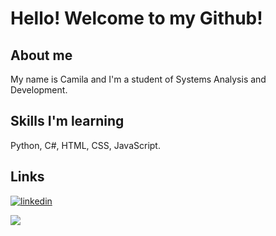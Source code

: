 # Hello! Welcome to my Github!


## About me
My name is Camila and I'm a student of Systems Analysis and Development.

## Skills I'm learning
Python, C#, HTML, CSS, JavaScript.


## Links
[![linkedin](https://img.shields.io/badge/linkedin-0A66C2?style=for-the-badge&logo=linkedin&logoColor=white)](https://www.linkedin.com/in/camila-m-861b97234/)

![](https://github-readme-stats.vercel.app/api/top-langs/?username=itsmecamila&langs_count=7)

